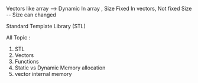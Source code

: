 Vectors like array  -->  Dynamic 
In array , Size Fixed
In vectors,  Not fixed Size  -- Size can changed

Standard Template Library (STL)

All Topic : 
1. STL
2. Vectors
3. Functions
4.  Static vs Dynamic Memory allocation
5. vector internal memory
